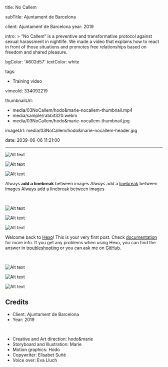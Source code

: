 title: No Callem

subTitle: Ajuntament de Barcelona

client: Ajuntament de Barcelona
year: 2019

intro: >
  “No Callem” is a preventive and transformative protocol against sexual harassment in nightlife. We made a video that explains how to react in front of those situations and promotes free relationships based on freedom and shared pleasure.

bgColor: '#602d57'
textColor: white

tags:
  - Training video

vimeoId: 334092219

thumbnailUrl:
  - media/03NoCallem/hodo&marie-nocallem-thumbnail.mp4
  - media/sample/rabbit320.webm
  - media/03NoCallem/hodo&marie-nocallem-thumbnail.jpg

imageUrl: media/03NoCallem/hodo&marie-nocallem-header.jpg

date: 2039-06-06 11:21:00



---
<!-- This is a 3x gallery sample -->
<!-- Always add a linebreak between images -->
<!-- It needs three images between paragraph tags -->
<div class="gallery gallery-3">

![Alt text](http://placekitten.com/920/920 )

![Alt text](http://placekitten.com/910/910 )

![Alt text](http://placekitten.com/930/930 )

</div>

Always **add a linebreak** between images _Always_ add a [linebreak](#) between images Always add a linebreak between images

<br>

<!-- This is a 2x gallery sample -->
<!-- Always add a linebreak between images -->
<!-- It needs two images between paragraph tags -->
<div class="gallery gallery-2">

![Alt text](http://placekitten.com/650/420 )

![Alt text](http://placekitten.com/650/420 )


</div>

<!-- This is a 1x gallery sample -->
<!-- Always add a linebreak after the image -->
<!-- It needs one images between paragraph tags -->
<div class="gallery gallery-1">

![Alt text](http://placekitten.com/1330/600 )

</div>

<!-- For a proper separation with the next gallery, 
     you need to add a <br> tag after the last paragraph -->
Welcome back to [Hexo](https://hexo.io/)! This is your very first post. Check [documentation](https://hexo.io/docs/) for more info. If you get any problems when using Hexo, you can find the answer in [troubleshooting](https://hexo.io/docs/troubleshooting.html) or you can ask me on [GitHub](https://github.com/hexojs/hexo/issues).

<br>

<div class="gallery gallery-3">

![Alt text](http://placekitten.com/600/600 )

![Alt text](http://placekitten.com/800/800 )

![Alt text](http://placekitten.com/700/700 )

</div>


<!-- Sample credits secion -->
## Credits

* Client: Ajuntament de Barcelona
* Year: 2019  
  
<br>

* Creative and Art direction: hodo&marie
* Storyboard and Illustration: Marie
* Motion graphics: Hodo
* Copywriter: Elisabet Suñé
* Voice over: Eva Lluch